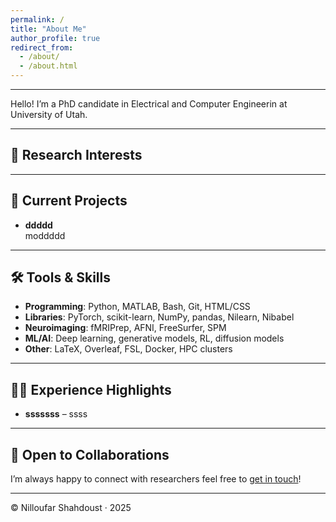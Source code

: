 ```yaml
---
permalink: /
title: "About Me"
author_profile: true
redirect_from: 
  - /about/
  - /about.html
---
```


<!-- # Hojjat Azimi

**PhD Candidate · Cognitive Neuroscience & AI · UC Irvine**   -->
<!-- [Email](mailto:your-email@uci.edu) | [GitHub](https://github.com/yourusername) | [LinkedIn](https://www.linkedin.com/in/yourusername/) | [CV](./cv.pdf) -->

---

<!-- ## 👋 About Me -->

Hello! I’m a PhD candidate in Electrical and Computer Engineerin at University of Utah.

---

## 🔬 Research Interests


---

## 🧠 Current Projects

- **ddddd**  
  moddddd
---

## 🛠️ Tools & Skills

- **Programming**: Python, MATLAB, Bash, Git, HTML/CSS  
- **Libraries**: PyTorch, scikit-learn, NumPy, pandas, Nilearn, Nibabel  
- **Neuroimaging**: fMRIPrep, AFNI, FreeSurfer, SPM  
- **ML/AI**: Deep learning, generative models, RL, diffusion models  
- **Other**: LaTeX, Overleaf, FSL, Docker, HPC clusters

---

## 🧑‍🔬 Experience Highlights

- **sssssss** – ssss 
---

## 📢 Open to Collaborations

I’m always happy to connect with researchers feel free to [get in touch](mailto:niloufar.shahdoust@gmail.com)!

---

© Nilloufar Shahdoust · 2025

